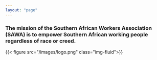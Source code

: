 ```yaml
---
layout: "page"
---
```


### The mission of the Southern African Workers Association (SAWA) is to empower Southern African working people regardless of race or creed.

{{< figure src="/images/logo.png" class="img-fluid">}}
